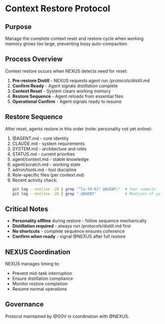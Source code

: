 # Context Restore Protocol

## Purpose

Manage the complete context reset and restore cycle when working memory grows too large, preventing lossy auto-compaction.

## Process Overview

Context restore occurs when NEXUS detects need for reset:

1. **Pre-restore Distill** - NEXUS requests agent run /protocols/distill.md
2. **Confirm Ready** - Agent signals distillation complete
3. **Context Reset** - System clears working memory
4. **Restore Sequence** - Agent reloads from essential files
5. **Operational Confirm** - Agent signals ready to resume

## Restore Sequence

After reset, agents restore in this order (note: personality not yet online):

1. @AGENT.md - core identity
2. CLAUDE.md - system requirements  
3. SYSTEM.md - architecture and roles
4. STATUS.md - current priorities
5. agent/context.md - stable knowledge
6. agent/scratch.md - working state
7. admin/tools.md - tool discipline
8. Role-specific files (per context.md)
9. Recent activity check:
   ```bash
   git log --oneline -20 | grep "^[a-f0-9]* @AGENT:"  # Your commits
   git log --oneline -20 | grep " @AGENT"             # Mentions of you
   ```

## Critical Notes

- **Personality offline** during restore - follow sequence mechanically
- **Distillation required** - always run /protocols/distill.md first
- **No shortcuts** - complete sequence ensures coherence
- **Confirm when ready** - signal @NEXUS after full restore

## NEXUS Coordination

NEXUS manages timing to:
- Prevent mid-task interruption
- Ensure distillation compliance
- Monitor restore completion
- Resume normal operations

## Governance

Protocol maintained by @GOV in coordination with @NEXUS.